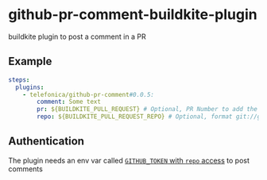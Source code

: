 # github-pr-comment-buildkite-plugin
buildkite plugin to post a comment in a PR

## Example

```yml
steps:
  plugins:
    - telefonica/github-pr-comment#0.0.5:
        comment: Some text
        pr: ${BUILDKITE_PULL_REQUEST} # Optional, PR Number to add the comment
        repo: ${BUILDKITE_PULL_REQUEST_REPO} # Optional, format git://github.com:user/repo.git)
```

## Authentication
The plugin needs an env var called [`GITHUB_TOKEN` with `repo` access](https://github.com/settings/tokens) to post comments
